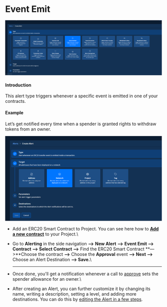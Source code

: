 # Event Emit

![](<../../.gitbook/assets/Creating an Alert - Event Emmited.png>)

#### Introduction

This alert type triggers whenever a specific event is emitted in one of your contracts.

#### Example

Let’s get notified every time when a spender is granted rights to withdraw tokens from an owner.

![](<../../.gitbook/assets/Creating an Alert - Event Emitted Network.png>)

* Add an ERC20 Smart Contract to Project. You can see here how to [**Add a new contract**](../../monitoring/smart-contracts/) to your Project.\

* Go to **Alerting** in the side navigation **—>** **New Alert** **—>** **Event Emit —> Contract —> Select Contract —>** Find the ERC20 Smart Contract **—>**Choose the contract **—>** Choose the **Approval** event **—> Next —>** Choose an Alert Destination **—> Save.**\
  ****
* Once done, you'll get a notification whenever a call to [approve](https://docs.openzeppelin.com/contracts/2.x/api/token/erc20#IERC20-approve-address-uint256-) sets the spender allowance for an owner.\

* After creating an Alert, you can further customize it by changing its name, writing a description, setting a level, and adding more destinations. You can do this by [editing the Alert in a few steps](https://docs.tenderly.co/alerts/creating-an-alert/editing-an-alert). &#x20;
